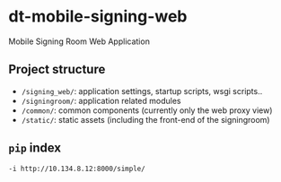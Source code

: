 dt-mobile-signing-web
=====================

Mobile Signing Room Web Application


Project structure
-----------------

- `/signing_web/`: application settings, startup scripts, wsgi scripts..
- `/signingroom/`: application related modules
- `/common/`: common components (currently only the web proxy view)
- `/static/`: static assets (including the front-end of the signingroom)

## `pip` index

`-i http://10.134.8.12:8000/simple/`

